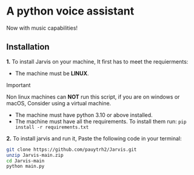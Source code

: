 # A python voice assistant

Now with music capabilities!

## Installation

**1.** To install Jarvis on your machine, It first has to meet the requierments:
-  The machine must be **LINUX**.

> [!IMPORTANT]
> Non linux machines can **NOT** run this script, if you are on windows or macOS, Consider using a virtual machine.

- The machine must have python 3.10 or above installed.
- The machine must have all the requirements. To install them run:  ```pip install -r requirements.txt```


**2.** To install jarvis and run it, Paste the following code in your terminal: 

```bash
git clone https://github.com/pauytrh2/Jarvis.git
unzip Jarvis-main.zip
cd Jarvis-main
python main.py
```
